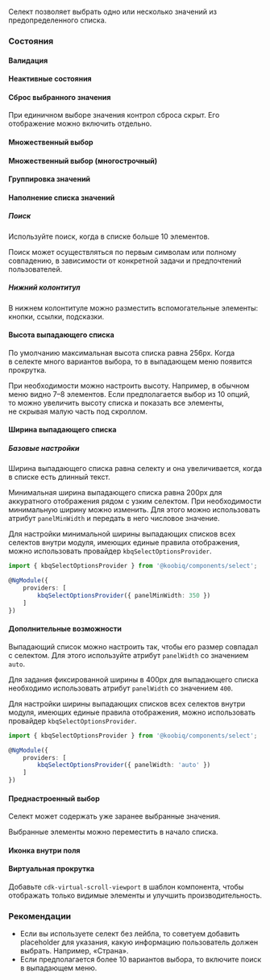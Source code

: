 Селект позволяет выбрать одно или несколько значений из предопределенного списка.

<!-- example(select-overview) -->

### Состояния

#### Валидация

<!-- example(select-validation) -->

#### Неактивные состояния

<!-- example(select-disabled) -->

#### Сброс выбранного значения

При единичном выборе значения контрол сброса скрыт. Его отображение можно включить отдельно.

<!-- example(select-cleaner) -->

#### Множественный выбор

<!-- example(select-multiple) -->

#### Множественный выбор (многострочный)

<!-- example(select-with-multiline-matcher) -->

#### Группировка значений

<!-- example(select-groups) -->

#### Наполнение списка значений

##### Поиск

Используйте поиск, когда в списке больше 10 элементов.

Поиск может осуществляться по первым символам или полному совпадению, в зависимости от конкретной задачи и предпочтений пользователей.

<!-- example(select-search) -->

##### Нижний колонтитул

В нижнем колонтитуле можно разместить вспомогательные элементы: кнопки, ссылки, подсказки.

<!-- example(select-footer) -->

#### Высота выпадающего списка

По умолчанию максимальная высота спиcка равна 256px. Когда в селекте много вариантов выбора, то в выпадающем меню появится прокрутка.

При необходимости можно настроить высоту. Например, в обычном меню видно 7–8 элементов. Если предполагается выбор из 10 опций, то можно увеличить высоту списка и показать все элементы, не скрывая малую часть под скроллом.

<!-- example(select-height) -->

#### Ширина выпадающего списка

##### Базовые настройки

Ширина выпадающего списка равна селекту и она увеличивается, когда в списке есть длинный текст.

<!-- example(select-with-panel-width-default) -->

Минимальная ширина выпадающего списка равна 200px для аккуратного отображения рядом с узким селектом. При необходимости минимальную ширину можно изменить. Для этого можно использовать атрибут `panelMinWidth` и передать в него числовое значение.

<!-- example(select-with-panel-min-width) -->

Для настройки минимальной ширины выпадающих списков всех селектов внутри модуля, имеющих единые правила отображения, можно использовать провайдер `kbqSelectOptionsProvider`.

```ts
import { kbqSelectOptionsProvider } from '@koobiq/components/select';

@NgModule({
    providers: [
        kbqSelectOptionsProvider({ panelMinWidth: 350 })
    ]
})
```

#### Дополнительные возможности

Выпадающий список можно настроить так, чтобы его размер совпадал с селектом. Для этого используйте атрибут `panelWidth` со значением `auto`.

<!-- example(select-with-panel-width-auto) -->

Для задания фиксированной ширины в 400px для выпадающего списка необходимо использовать атрибут `panelWidth` со значением `400`.

<!-- example(select-with-panel-width-fixed) -->

Для настройки ширины выпадающих списков всех селектов внутри модуля, имеющих единые правила отображения, можно использовать провайдер `kbqSelectOptionsProvider`.

```ts
import { kbqSelectOptionsProvider } from '@koobiq/components/select';

@NgModule({
    providers: [
        kbqSelectOptionsProvider({ panelWidth: 'auto' })
    ]
})
```

#### Преднастроенный выбор

Селект может содержать уже заранее выбранные значения.

<!-- example(select-preselected-values) -->

Выбранные элементы можно переместить в начало списка.

<!-- example(select-prioritized-selected) -->

#### Иконка внутри поля

<!-- example(select-icon) -->

#### Виртуальная прокрутка

Добавьте `cdk-virtual-scroll-viewport` в шаблон компонента, чтобы отображать только видимые элементы и улучшить производительность.

<!-- example(select-virtual-scroll) -->

### Рекомендации

- Если вы используете селект без лейбла, то советуем добавить placeholder для указания, какую информацию пользователь должен выбрать. Например, «Страна».
- Если предполагается более 10 вариантов выбора, то включите поиск в выпадающем меню.
